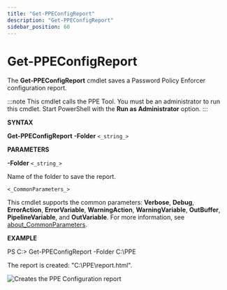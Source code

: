 ```yaml
---
title: "Get-PPEConfigReport"
description: "Get-PPEConfigReport"
sidebar_position: 60
---
```


# Get-PPEConfigReport

The **Get-PPEConfigReport** cmdlet saves a Password Policy Enforcer configuration report.

:::note
This cmdlet calls the PPE Tool. You must be an administrator to run this cmdlet. Start
PowerShell with the **Run as Administrator** option.
:::


**SYNTAX**

**Get-PPEConfigReport** **-Folder** `<_string_>`

**PARAMETERS**

**-Folder** `<_string_>`

Name of the folder to save the report.

`<_CommonParameters_>`

This cmdlet supports the common parameters: **Verbose**, **Debug**, **ErrorAction**,
**ErrorVariable**, **WarningAction**, **WarningVariable**, **OutBuffer**, **PipelineVariable**, and
**OutVariable**. For more information, see [about_CommonParameters](https://learn.microsoft.com/en-us/powershell/module/microsoft.powershell.core/about/about_commonparameters?view=powershell-7.5).

**EXAMPLE**

PS C:\> Get-PPEConfigReport -Folder C:\PPE

The report is created: "C:\PPE\report.html".

![Creates the PPE Configuration report](/images/passwordpolicyenforcer/11.1/administration/cmdletgetppeconfigreport.webp)
